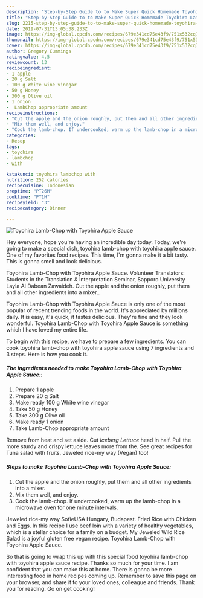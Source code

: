 ```yaml
---
description: "Step-by-Step Guide to to Make Super Quick Homemade Toyohira Lamb-Chop with Toyohira Apple Sauce"
title: "Step-by-Step Guide to to Make Super Quick Homemade Toyohira Lamb-Chop with Toyohira Apple Sauce"
slug: 2215-step-by-step-guide-to-to-make-super-quick-homemade-toyohira-lamb-chop-with-toyohira-apple-sauce
date: 2019-07-31T13:05:38.233Z
image: https://img-global.cpcdn.com/recipes/679e341cd75e43f9/751x532cq70/toyohira-lamb-chop-with-toyohira-apple-sauce-recipe-main-photo.jpg
thumbnail: https://img-global.cpcdn.com/recipes/679e341cd75e43f9/751x532cq70/toyohira-lamb-chop-with-toyohira-apple-sauce-recipe-main-photo.jpg
cover: https://img-global.cpcdn.com/recipes/679e341cd75e43f9/751x532cq70/toyohira-lamb-chop-with-toyohira-apple-sauce-recipe-main-photo.jpg
author: Gregory Cummings
ratingvalue: 4.5
reviewcount: 13
recipeingredient:
- 1 apple
- 20 g Salt
- 100 g White wine vinegar
- 50 g Honey
- 300 g Olive oil
- 1 onion
-  LambChop appropriate amount
recipeinstructions:
- "Cut the apple and the onion roughly, put them and all other ingredients into a mixer."
- "Mix them well, and enjoy."
- "Cook the lamb-chop. If undercooked, warm up the lamb-chop in a microwave oven for one minute intervals."
categories:
- Resep
tags:
- toyohira
- lambchop
- with

katakunci: toyohira lambchop with
nutrition: 252 calories
recipecuisine: Indonesian
preptime: "PT26M"
cooktime: "PT1H"
recipeyield: "3"
recipecategory: Dinner

---
```



![Toyohira Lamb-Chop with Toyohira Apple Sauce](https://img-global.cpcdn.com/recipes/679e341cd75e43f9/751x532cq70/toyohira-lamb-chop-with-toyohira-apple-sauce-recipe-main-photo.jpg)

Hey everyone, hope you're having an incredible day today. Today, we're going to make a special dish, toyohira lamb-chop with toyohira apple sauce. One of my favorites food recipes. This time, I'm gonna make it a bit tasty. This is gonna smell and look delicious.

Toyohira Lamb-Chop with Toyohira Apple Sauce. Volunteer Translators: Students in the Translation &amp; Interpretation Seminar, Sapporo University Layla Al Dabean Zawaideh. Cut the apple and the onion roughly, put them and all other ingredients into a mixer..

Toyohira Lamb-Chop with Toyohira Apple Sauce is only one of the most popular of recent trending foods in the world. It's appreciated by millions daily. It is easy, it's quick, it tastes delicious. They're fine and they look wonderful. Toyohira Lamb-Chop with Toyohira Apple Sauce is something which I have loved my entire life.


To begin with this recipe, we have to prepare a few ingredients. You can cook toyohira lamb-chop with toyohira apple sauce using 7 ingredients and 3 steps. Here is how you cook it.

##### The ingredients needed to make Toyohira Lamb-Chop with Toyohira Apple Sauce::

1. Prepare 1 apple
1. Prepare 20 g Salt
1. Make ready 100 g White wine vinegar
1. Take 50 g Honey
1. Take 300 g Olive oil
1. Make ready 1 onion
1. Take  Lamb-Chop appropriate amount


Remove from heat and set aside. Cut *Iceberg Lettuce* head in half. Pull the more sturdy and crispy lettuce leaves more from the. See great recipes for Tuna salad with fruits, Jeweled rice-my way (Vegan) too! 

##### Steps to make Toyohira Lamb-Chop with Toyohira Apple Sauce:

1. Cut the apple and the onion roughly, put them and all other ingredients into a mixer.
1. Mix them well, and enjoy.
1. Cook the lamb-chop. If undercooked, warm up the lamb-chop in a microwave oven for one minute intervals.


Jeweled rice-my way SofieUSA Hungary, Budapest. Fried Rice with Chicken and Eggs. In this recipe I use beef loin with a variety of healthy vegetables, which is a stellar choice for a family on a budget. My Jeweled Wild Rice Salad is a joyful gluten free vegan recipe. Toyohira Lamb-Chop with Toyohira Apple Sauce. 

So that is going to wrap this up with this special food toyohira lamb-chop with toyohira apple sauce recipe. Thanks so much for your time. I am confident that you can make this at home. There is gonna be more interesting food in home recipes coming up. Remember to save this page on your browser, and share it to your loved ones, colleague and friends. Thank you for reading. Go on get cooking!
